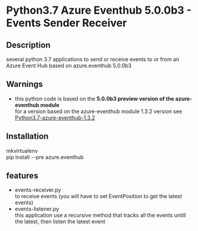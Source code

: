 # Python3.7 Azure Eventhub 5.0.0b3 - Events Sender Receiver
## Description
several python 3.7 applications to send or receive events to or from an Azure Event Hub based on azure.eventhub 5.0.0b3
## Warnings
 - this python code is based on the **5.0.0b3 preview version of the azure-eventhub module**   
 for a version based on the azure-eventhub module 1.3.2 version see <a href="https://github.com/MarcCharmois/Python3.7-azure-eventhub-1.3.2">Python3.7-azure-eventhub-1.3.2</a>

## Installation
mkvirtualenv    
pip install --pre  azure.eventhub

## features
 - events-receiver.py    
    to receive events (you will have to set EventPosition to get the latest events)    
  - events-listener.py    
    this application use a recursive method that tracks all the events untill the latest, then listen the latest event


